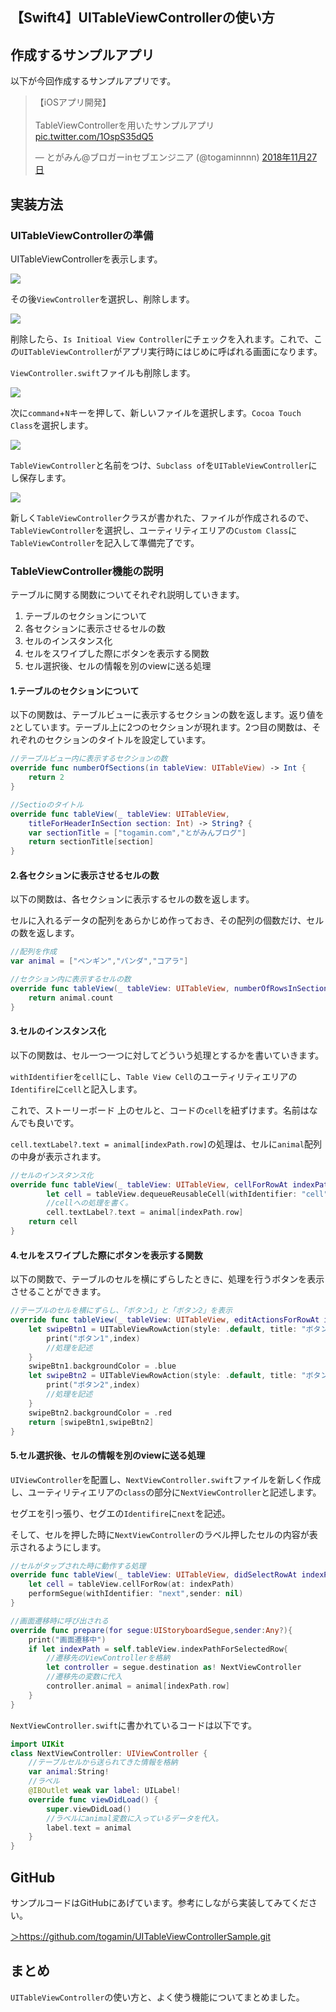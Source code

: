## 【Swift4】UITableViewControllerの使い方







<h2>作成するサンプルアプリ</h2>

以下が今回作成するサンプルアプリです。

<blockquote class="twitter-tweet" data-lang="ja"><p lang="ja" dir="ltr">【iOSアプリ開発】<br><br>TableViewControllerを用いたサンプルアプリ <a href="https://t.co/1OspS35dQ5">pic.twitter.com/1OspS35dQ5</a></p>&mdash; とがみん@ブロガーinセブエンジニア (@togaminnnn) <a href="https://twitter.com/togaminnnn/status/1067237131901259777?ref_src=twsrc%5Etfw">2018年11月27日</a></blockquote>
<script async src="https://platform.twitter.com/widgets.js" charset="utf-8"></script>





<h2>実装方法</h2>

<h3>UITableViewControllerの準備</h3>

UITableViewControllerを表示します。

<img src = "../images/tableImage/table01.png">

その後`ViewController`を選択し、削除します。

<img src = "../images/tableImage/table02.png">

削除したら、`Is Initioal View Controller`にチェックを入れます。これで、この`UITableViewController`がアプリ実行時にはじめに呼ばれる画面になります。

`ViewController.swift`ファイルも削除します。

<img src = "../images/tableImage/table03.png">

次に`command`+`N`キーを押して、新しいファイルを選択します。`Cocoa Touch Class`を選択します。

<img src = "../images/tableImage/table04.png">

`TableViewController`と名前をつけ、`Subclass of`を`UITableViewController`にし保存します。

<img src = "../images/tableImage/table05.png">

新しく`TableViewController`クラスが書かれた、ファイルが作成されるので、`TableViewController`を選択し、ユーティリティエリアの`Custom Class`に`TableViewController`を記入して準備完了です。

<h3>TableViewController機能の説明</h3>

テーブルに関する関数についてそれぞれ説明していきます。

<ol><li>テーブルのセクションについて</li><li>各セクションに表示させるセルの数</li><li>セルのインスタンス化</li><li>セルをスワイプした際にボタンを表示する関数</li><li>セル選択後、セルの情報を別のviewに送る処理</li></ol>

<h4>1.テーブルのセクションについて</h4>

以下の関数は、テーブルビューに表示するセクションの数を返します。返り値を`2`としています。テーブル上に2つのセクションが現れます。2つ目の関数は、それぞれのセクションのタイトルを設定しています。

```swift
//テーブルビュー内に表示するセクションの数
override func numberOfSections(in tableView: UITableView) -> Int {
	return 2
}

//Sectioのタイトル
override func tableView(_ tableView: UITableView,
 	titleForHeaderInSection section: Int) -> String? {
   	var sectionTitle = ["togamin.com","とがみんブログ"]
  	return sectionTitle[section]
}
```

<h4>2.各セクションに表示させるセルの数</h4>

以下の関数は、各セクションに表示するセルの数を返します。

セルに入れるデータの配列をあらかじめ作っておき、その配列の個数だけ、セルの数を返します。

```swift
//配列を作成
var animal = ["ペンギン","パンダ","コアラ"]

//セクション内に表示するセルの数
override func tableView(_ tableView: UITableView, numberOfRowsInSection section: Int) -> Int {
	return animal.count
}
```

<h4>3.セルのインスタンス化</h4>

以下の関数は、セル一つ一つに対してどういう処理とするかを書いていきます。

`withIdentifier`を`cell`にし、`Table View Cell`のユーティリティエリアの`Identifire`に`cell`と記入します。

これで、ストーリーボード 上のセルと、コードの`cell`を紐ずけます。名前はなんでも良いです。

`cell.textLabel?.text = animal[indexPath.row]`の処理は、セルに`animal`配列の中身が表示されます。

```swift
//セルのインスタンス化
override func tableView(_ tableView: UITableView, cellForRowAt indexPath: IndexPath) -> UITableViewCell {
        let cell = tableView.dequeueReusableCell(withIdentifier: "cell", for: indexPath)
		//cellへの処理を書く。
    	cell.textLabel?.text = animal[indexPath.row]
	return cell
}
```

<h4>4.セルをスワイプした際にボタンを表示する関数</h4>

以下の関数で、テーブルのセルを横にずらしたときに、処理を行うボタンを表示させることができます。

```swift
//テーブルのセルを横にずらし、「ボタン1」と「ボタン2」を表示
override func tableView(_ tableView: UITableView, editActionsForRowAt indexPath: IndexPath) -> [UITableViewRowAction]? {
	let swipeBtn1 = UITableViewRowAction(style: .default, title: "ボタン1") { action, index in
  		print("ボタン1",index)
       	//処理を記述
  	}
   	swipeBtn1.backgroundColor = .blue
   	let swipeBtn2 = UITableViewRowAction(style: .default, title: "ボタン2") { action, index in
  		print("ボタン2",index)
      	//処理を記述
  	}
 	swipeBtn2.backgroundColor = .red
  	return [swipeBtn1,swipeBtn2]
}
```

<h4>5.セル選択後、セルの情報を別のviewに送る処理</h4>

`UIViewController`を配置し、`NextViewController.swift`ファイルを新しく作成し、ユーティリティエリアの`class`の部分に`NextViewController`と記述します。

セグエを引っ張り、セグエの`Identifire`に`next`を記述。

そして、セルを押した時に`NextViewController`のラベル押したセルの内容が表示されるようにします。

```swift
//セルがタップされた時に動作する処理
override func tableView(_ tableView: UITableView, didSelectRowAt indexPath: IndexPath) {
   	let cell = tableView.cellForRow(at: indexPath)
   	performSegue(withIdentifier: "next",sender: nil)
}

//画面遷移時に呼び出される
override func prepare(for segue:UIStoryboardSegue,sender:Any?){
  	print("画面遷移中")
   	if let indexPath = self.tableView.indexPathForSelectedRow{
   		//遷移先のViewControllerを格納
    	let controller = segue.destination as! NextViewController
   		//遷移先の変数に代入
    	controller.animal = animal[indexPath.row]
  	}
}
```

`NextViewController.swift`に書かれているコードは以下です。

```swift
import UIKit
class NextViewController: UIViewController {
	//テーブルセルから送られてきた情報を格納
    var animal:String!
    //ラベル
    @IBOutlet weak var label: UILabel!
    override func viewDidLoad() {
        super.viewDidLoad()
        //ラベルにanimal変数に入っているデータを代入。
        label.text = animal
    }
}
```



<h2>GitHub</h2>

サンプルコードはGitHubにあげています。参考にしながら実装してみてください。

<a href = "https://github.com/togamin/UITableViewControllerSample.git">＞https://github.com/togamin/UITableViewControllerSample.git</a>

<h2>まとめ</h2>

`UITableViewController`の使い方と、よく使う機能についてまとめました。